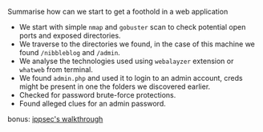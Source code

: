 
Summarise how can we start to get a foothold in a web application

- We start with simple `nmap` and `gobuster` scan to check potential open ports and exposed directories.
- We traverse to the directories we found, in the case of this machine we found `/nibbleblog` and `/admin`.
- We analyse the technologies used using `webalayzer` extension or `whatweb` from terminal.
- We found `admin.php` and used it to login to an admin account, creds might be present in one the folders we discovered earlier.
- Checked for password brute-force protections.
- Found alleged clues for an admin password.

bonus: [ippsec's walkthrough](https://youtu.be/s_0GcRGv6Ds)
